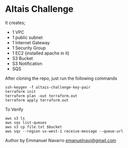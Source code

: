 # Altais Challenge

It creates; 
* 1 VPC
* 1 public subnet
* 1 Internet Gateway
* 1 Security Group
* 1 EC2 (installed apache in it)
* S3 Bucket
* S3 Notification
* SQS

After cloning the repo, just run the following commands

```
ssh-keygen -f altais-challenge-key-pair
terraform init
terraform plan -out terraform.out
terraform apply terraform.out
```

To Verify
```
aws s3 ls
aws sqs list-queues
aws s3 cp file.txt $bucket
aws sqs --region us-west-1 receive-message --queue-url
```

Author by Emmanuel Navarro emanuelnavi@gmail.com